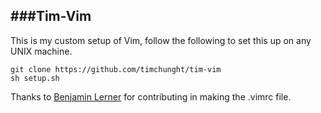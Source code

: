 ###Tim-Vim
----

This is my custom setup of Vim, follow the following to set this up on any UNIX machine.

	git clone https://github.com/timchunght/tim-vim
	sh setup.sh

Thanks to [Benjamin Lerner](http://github.com/bensenberner) for contributing in making the .vimrc file.

